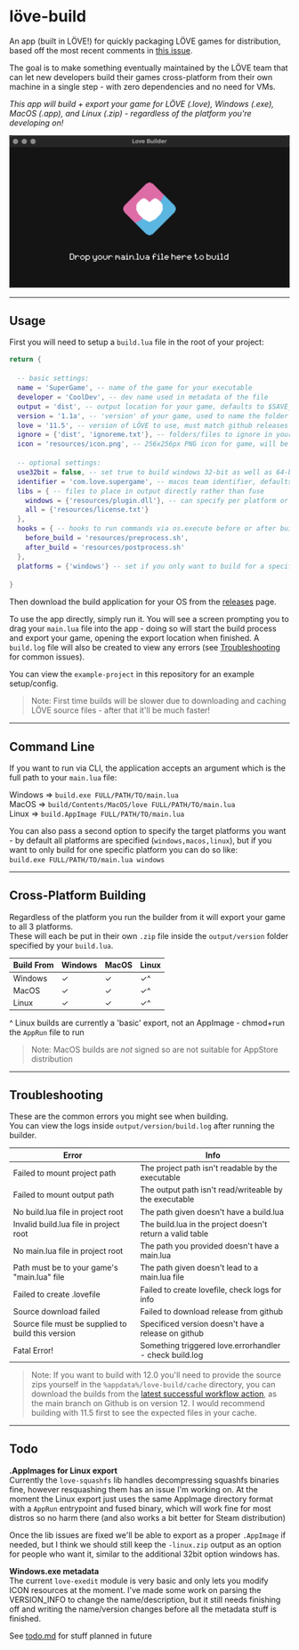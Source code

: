 # löve-build
An app (built in LÖVE!) for quickly packaging LÖVE games for distribution, based off the most recent comments in [this issue](https://github.com/love2d/love/issues/890).

The goal is to make something eventually maintained by the LÖVE team that can let new developers build their games cross-platform from their own machine in a single step - with zero dependencies and no need for VMs.

*This app will build + export your game for LÖVE (.love), Windows (.exe), MacOS (.app), and Linux (.zip) - regardless of the platform you're developing on!*

![alt text](resources/preview.png)


---


## Usage
First you will need to setup a `build.lua` file in the root of your project:
```lua
return {
  
  -- basic settings:
  name = 'SuperGame', -- name of the game for your executable
  developer = 'CoolDev', -- dev name used in metadata of the file
  output = 'dist', -- output location for your game, defaults to $SAVE_DIRECTORY
  version = '1.1a', -- 'version' of your game, used to name the folder in output
  love = '11.5', -- version of LÖVE to use, must match github releases
  ignore = {'dist', 'ignoreme.txt'}, -- folders/files to ignore in your project
  icon = 'resources/icon.png', -- 256x256px PNG icon for game, will be converted for you
  
  -- optional settings:
  use32bit = false, -- set true to build windows 32-bit as well as 64-bit
  identifier = 'com.love.supergame', -- macos team identifier, defaults to game.developer.name
  libs = { -- files to place in output directly rather than fuse
    windows = {'resources/plugin.dll'}, -- can specify per platform or "all"
    all = {'resources/license.txt'}
  },
  hooks = { -- hooks to run commands via os.execute before or after building
    before_build = 'resources/preprocess.sh',
    after_build = 'resources/postprocess.sh'
  },
  platforms = {'windows'} -- set if you only want to build for a specific platform
  
}
```

Then download the build application for your OS from the [releases](https://github.com/ellraiser/love-build/releases) page.

To use the app directly, simply run it. You will see a screen prompting you to drag your `main.lua` file into the app - doing so will start the build process and export your game, opening the export location when finished. A `build.log` file will also be created to view any errors (see [Troubleshooting](#troubleshooting) for common issues).

You can view the `example-project` in this repository for an example setup/config.

> Note: First time builds will be slower due to downloading and caching LÖVE source files - after that it'll be much faster!


---


## Command Line
If you want to run via CLI, the application accepts an argument which is the full path to your `main.lua` file:

Windows => `build.exe FULL/PATH/TO/main.lua`  
MacOS => `build/Contents/MacOS/love FULL/PATH/TO/main.lua`  
Linux => `build.AppImage FULL/PATH/TO/main.lua`

You can also pass a second option to specify the target platforms you want - by default all platforms are specified (`windows,macos,linux`), but if you want to only build for one specific platform you can do so like:  
`build.exe FULL/PATH/TO/main.lua windows`


---


## Cross-Platform Building
Regardless of the platform you run the builder from it will export your game to all 3 platforms.  
These will each be put in their own `.zip` file inside the `output/version` folder specified by your `build.lua`.

| Build From  | Windows | MacOS | Linux |
| ----------- | ------- | ----- | ----- |
| Windows     |    ✓    |   ✓   |   ✓^  |
| MacOS       |    ✓    |   ✓   |   ✓^  |
| Linux       |    ✓    |   ✓   |   ✓^  |

^ Linux builds are currently a 'basic' export, not an AppImage - chmod+run the `AppRun` file to run

> Note: MacOS builds are _not_ signed so are not suitable for AppStore distribution


---


## Troubleshooting
These are the common errors you might see when building.  
You can view the logs inside `output/version/build.log` after running the builder.

| Error                                                           | Info                                                       |
| --------------------------------------------------------------- | ---------------------------------------------------------- |
| Failed to mount project path                                    | The project path isn't readable by the executable
| Failed to mount output path                                     | The output path isn't read/writeable by the executable
| No build.lua file in project root                               | The path given doesn't have a build.lua
| Invalid build.lua file in project root                          | The build.lua in the project doesn't return a valid table
| No main.lua file in project root                                | The path you provided doesn't have a main.lua
| Path must be to your game\'s "main.lua" file                    | The path given doesn't lead to a main.lua file
| Failed to create .lovefile                                      | Failed to create lovefile, check logs for info
| Source download failed                                          | Failed to download release from github
| Source file must be supplied to build this version              | Specificed version doesn't have a release on github
| Fatal Error!                                                    | Something triggered love.errorhandler - check build.log

> Note: If you want to build with 12.0 you'll need to provide the source zips yourself in the `%appdata%/love-build/cache` directory, you can download the builds from the [latest successful workflow action](https://github.com/love2d/love/actions), as the main branch on Github is on version 12. I would recommend building with 11.5 first to see the expected files in your cache.


---


## Todo
**.AppImages for Linux export**  
Currently the `love-squashfs` lib handles decompressing squashfs binaries fine, however resquashing them has an issue I'm working on. At the moment the Linux export just uses the same AppImage directory format with a `AppRun` entrypoint and fused binary, which will work fine for most distros so no harm there (and also works a bit better for Steam distribution)
 
Once the lib issues are fixed we'll be able to export as a proper `.AppImage` if needed, but I think we should still keep the `-linux.zip` output as an option for people who want it, similar to the additional 32bit option windows has.

**Windows.exe metadata**  
The current `love-exedit` module is very basic and only lets you modify ICON resources at the moment. I've made some work on parsing the VERSION_INFO to change the name/description, but it still needs finishing off and writing the name/version changes before all the metadata stuff is finished.

See [todo.md](todo.md) for stuff planned in future
